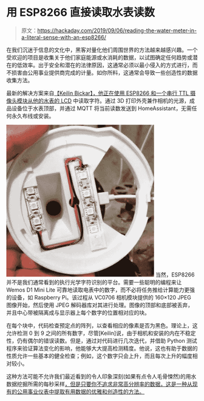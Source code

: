 # 用 ESP8266 直接读取水表读数

> 原文：<https://hackaday.com/2019/09/06/reading-the-water-meter-in-a-literal-sense-with-an-esp8266/>

在我们沉迷于信息的文化中，黑客对量化他们周围世界的方法越来越感兴趣。一个受欢迎的项目是收集关于他们家庭能源或水消耗的数据，以试图确定任何趋势或潜在的低效率。出于安全和潜在的法律原因，这通常必须以最小侵入的方式进行，而不损害由公用事业提供商完成的计量。如你所料，这通常会导致一些创造性的数据收集方法。

最新的解决方案来自[【Keilin Bickar】，他正在使用 ESP8266 和一个串行 TTL 摄像头模块从他的水表的 LCD](https://medium.com/@trumpetgod/integrating-my-neptune-water-meter-with-home-assistant-896712a8c893) 中读取字符。通过 3D 打印外壳兼作相机的光源，成品设备位于水表顶部，并通过 MQTT 将当前读数发送到 HomeAssistant，无需任何永久布线或安装。

[![](img/eb6e60cea612ba1739efb06ae716e98f.png)](https://hackaday.com/wp-content/uploads/2019/09/espmeter_detail.jpg) 当然，ESP8266 并不是我们通常看到的执行光学字符识别的平台。需要一些聪明的编程来让 Wemos D1 Mini Lite 可靠地读取电表中的数字，而不必将任务推给计算能力更强的设备，如 Raspberry Pi。该过程从 VC0706 相机模块提供的 160×120 JPEG 图像开始，然后使用 JPEG 解码器库对其进行处理。图像的顶部和底部被丢弃，并且中心带被隔离成与显示器上每个数字的位置相对应的块。

在每个块中，代码检查预定点的阵列，以查看相应的像素是否为黑色。理论上，这允许检测 0 到 9 之间的所有数字，尽管[Keilin]说，由于相机和安装的内在不稳定性，仍有偶尔的错误读数。但是，通过对代码进行几次迭代，并借助 Python 测试程序来验证算法变化的影响，他能够大大提高检测精度。他说，这也有助于数据的性质允许一些基本的健全检查；例如，这个数字只会上升，而且每次上升的幅度相对较小。

这种方法可能不允许我们最近看到的令人印象深刻(如果有点令人毛骨悚然)的用水数据挖掘所需的每秒采样[，但是只要你不追求非常高分辨率的数据，这是一种从现有的公用事业仪表中提取有用数据的优雅和创造性的方法。](https://hackaday.com/2019/08/14/data-mining-home-water-usage-your-water-meter-knows-you-a-bit-too-well/)